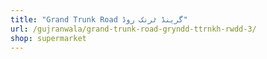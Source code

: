 ```yaml
---
title: "Grand Trunk Road گرینڈ ٹرنک روڈ"
url: /gujranwala/grand-trunk-road-gryndd-ttrnkh-rwdd-3/
shop: supermarket
---
```

